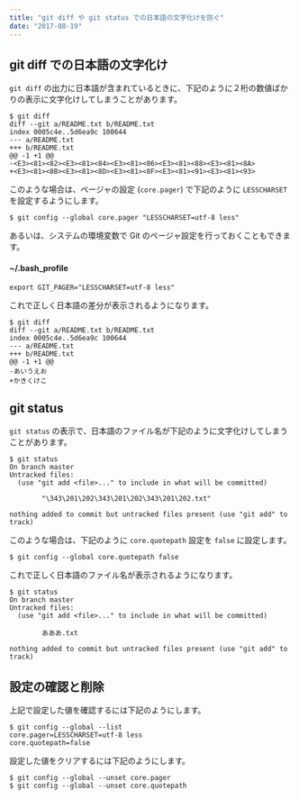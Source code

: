 ```yaml
---
title: "git diff や git status での日本語の文字化けを防ぐ"
date: "2017-08-19"
---
```


git diff での日本語の文字化け
----

`git diff` の出力に日本語が含まれているときに、下記のように２桁の数値ばかりの表示に文字化けしてしまうことがあります。

~~~
$ git diff
diff --git a/README.txt b/README.txt
index 0005c4e..5d6ea9c 100644
--- a/README.txt
+++ b/README.txt
@@ -1 +1 @@
-<E3><81><82><E3><81><84><E3><81><86><E3><81><88><E3><81><8A>
+<E3><81><8B><E3><81><8D><E3><81><8F><E3><81><91><E3><81><93>
~~~

このような場合は、ページャの設定 (`core.pager`) で下記のように `LESSCHARSET` を設定するようにします。

~~~
$ git config --global core.pager "LESSCHARSET=utf-8 less"
~~~

あるいは、システムの環境変数で Git のページャ設定を行っておくこともできます。


#### ~/.bash_profile

~~~
export GIT_PAGER="LESSCHARSET=utf-8 less"
~~~

これで正しく日本語の差分が表示されるようになります。

~~~
$ git diff
diff --git a/README.txt b/README.txt
index 0005c4e..5d6ea9c 100644
--- a/README.txt
+++ b/README.txt
@@ -1 +1 @@
-あいうえお
+かきくけこ
~~~


git status
----

`git status` の表示で、日本語のファイル名が下記のように文字化けしてしまうことがあります。

~~~
$ git status
On branch master
Untracked files:
  (use "git add <file>..." to include in what will be committed)

        "\343\201\202\343\201\202\343\201\202.txt"

nothing added to commit but untracked files present (use "git add" to track)
~~~

このような場合は、下記のように `core.quotepath` 設定を `false` に設定します。

~~~
$ git config --global core.quotepath false
~~~

これで正しく日本語のファイル名が表示されるようになります。

~~~
$ git status
On branch master
Untracked files:
  (use "git add <file>..." to include in what will be committed)

        あああ.txt

nothing added to commit but untracked files present (use "git add" to track)
~~~


設定の確認と削除
----

上記で設定した値を確認するには下記のようにします。

~~~
$ git config --global --list
core.pager=LESSCHARSET=utf-8 less
core.quotepath=false
~~~

設定した値をクリアするには下記のようにします。

~~~
$ git config --global --unset core.pager
$ git config --global --unset core.quotepath
~~~


